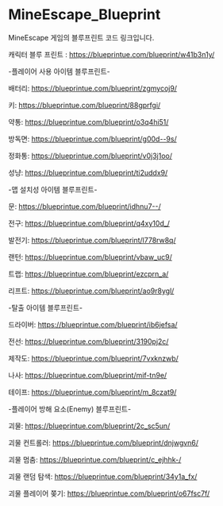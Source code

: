 # MineEscape_Blueprint
MineEscape 게임의 블루프린트 코드 링크입니다.

캐릭터 블루 프린트 :
https://blueprintue.com/blueprint/w41b3n1y/

-플레이어 사용 아이템 블루프린트-

배터리: 
https://blueprintue.com/blueprint/zgmycoj9/

키:
https://blueprintue.com/blueprint/88gprfgi/

약통: 
https://blueprintue.com/blueprint/o3q4hi51/

방독면:
https://blueprintue.com/blueprint/g00d--9s/

정화통: 
https://blueprintue.com/blueprint/v0j3j1oo/

성냥:
https://blueprintue.com/blueprint/ti2uddx9/


-맵 설치성 아이템 블루프린트-

문: 
https://blueprintue.com/blueprint/idhnu7--/

전구: 
https://blueprintue.com/blueprint/q4xy10d_/

발전기: 
https://blueprintue.com/blueprint/l778rw8q/

랜턴: 
https://blueprintue.com/blueprint/vbaw_uc9/

트랩:
https://blueprintue.com/blueprint/ezcprn_a/

리프트:
https://blueprintue.com/blueprint/ao9r8ygl/

-탈출 아이템 블루프린트-

드라이버: 
https://blueprintue.com/blueprint/ib6jefsa/

전선: 
https://blueprintue.com/blueprint/3190pj2c/

제작도:
https://blueprintue.com/blueprint/7vxknzwb/

나사: 
https://blueprintue.com/blueprint/mif-tn9e/

테이프: 
https://blueprintue.com/blueprint/m_8czat9/

-플레이어 방해 요소(Enemy) 블루프린트-

괴물: 
https://blueprintue.com/blueprint/2c_sc5un/

괴물 컨트롤러: 
https://blueprintue.com/blueprint/dnjwgvn6/

괴물 멈춤: 
https://blueprintue.com/blueprint/c_ejhhk-/

괴물 랜덤 탐색: 
https://blueprintue.com/blueprint/34y1a_fx/

괴물 플레이어 쫒기: 
https://blueprintue.com/blueprint/o67fsc7f/
